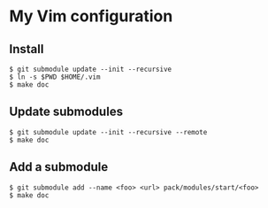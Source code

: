 My Vim configuration
====================

## Install

    $ git submodule update --init --recursive
    $ ln -s $PWD $HOME/.vim
    $ make doc

## Update submodules

    $ git submodule update --init --recursive --remote
    $ make doc

## Add a submodule

    $ git submodule add --name <foo> <url> pack/modules/start/<foo>
    $ make doc
